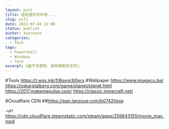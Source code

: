 ```yaml
---
layout: post
title: 给班里传文件用...
slug: wifi
date: 2022-07-04 22:00
status: publish
author: Xuerunze
categories: 
  - Tech
tags:
  - Powershell
  - Windows
  - Tech
excerpt: U盘不方便带，故用博客传文件🤣
---
```





#Tools
https://t.wss.ink/f/8pxre3t0erx
#Wallpaper
https://www.imagecu.be/
https://oskarstalberg.com/game/planet/planet.html
https://2017.makemepulse.com/
https://classic.minecraft.net/

#Cloudflare CDN
##https://pan.lanzouq.com/b0742hkxe

-url https://cdn.cloudflare.steamstatic.com/steam/apps/256843155/movie_max.mp4



